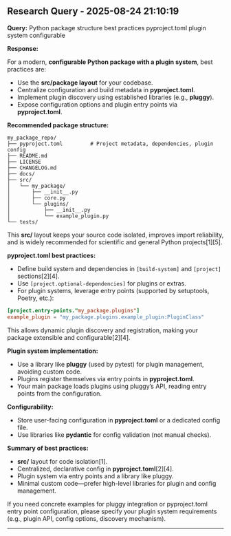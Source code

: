 
## Research Query - 2025-08-24 21:10:19

**Query:** Python package structure best practices pyproject.toml plugin system configurable

**Response:**

For a modern, **configurable Python package with a plugin system**, best practices are:

- Use the **src/package layout** for your codebase.
- Centralize configuration and build metadata in **pyproject.toml**.
- Implement plugin discovery using established libraries (e.g., **pluggy**).
- Expose configuration options and plugin entry points via **pyproject.toml**.

**Recommended package structure:**

```
my_package_repo/
├── pyproject.toml         # Project metadata, dependencies, plugin config
├── README.md
├── LICENSE
├── CHANGELOG.md
├── docs/
├── src/
│   └── my_package/
│       ├── __init__.py
│       ├── core.py
│       └── plugins/
│           ├── __init__.py
│           └── example_plugin.py
└── tests/
```
This **src/** layout keeps your source code isolated, improves import reliability, and is widely recommended for scientific and general Python projects[1][5].

**pyproject.toml best practices:**

- Define build system and dependencies in `[build-system]` and `[project]` sections[2][4].
- Use `[project.optional-dependencies]` for plugins or extras.
- For plugin systems, leverage entry points (supported by setuptools, Poetry, etc.):

```toml
[project.entry-points."my_package.plugins"]
example_plugin = "my_package.plugins.example_plugin:PluginClass"
```
This allows dynamic plugin discovery and registration, making your package extensible and configurable[2][4].

**Plugin system implementation:**

- Use a library like **pluggy** (used by pytest) for plugin management, avoiding custom code.
- Plugins register themselves via entry points in **pyproject.toml**.
- Your main package loads plugins using pluggy’s API, reading entry points from the configuration.

**Configurability:**

- Store user-facing configuration in **pyproject.toml** or a dedicated config file.
- Use libraries like **pydantic** for config validation (not manual checks).

**Summary of best practices:**

- **src/** layout for code isolation[1].
- Centralized, declarative config in **pyproject.toml**[2][4].
- Plugin system via entry points and a library like pluggy.
- Minimal custom code—prefer high-level libraries for plugin and config management.

If you need concrete examples for pluggy integration or pyproject.toml entry point configuration, please specify your plugin system requirements (e.g., plugin API, config options, discovery mechanism).

---
